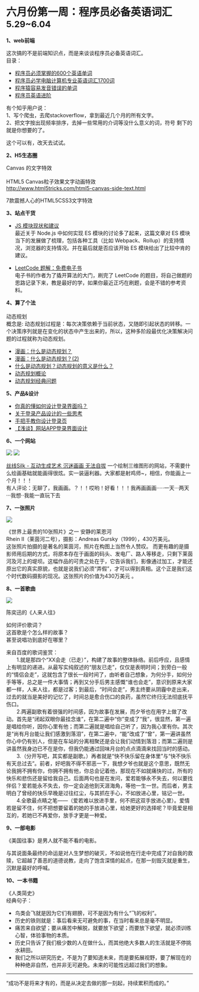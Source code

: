 

# 六月份第一周：程序员必备英语词汇  <small>5.29~6.04</small>

__1、web前端__    
    
这次搞的不是前端知识点，而是来谈谈程序员必备英语词汇。  
目录：   
- [程序员必须掌握的600个英语单词](http://www.cnblogs.com/hdic/p/5996282.html)
- [程序员必学电脑计算机专业英语词汇1700词](https://www.shanbay.com/wordbook/104791/)  
- [程序猿容易发音错误的单词](http://mp.weixin.qq.com/s/ASqgELXno6IjP6b3ipjUHA) 
- [程序员英语进阶](https://github.com/byoungd/english-level-up-tips-for-chinese-programmers-and-designers/blob/master/README.md)   


有个知乎用户说：  
  1、写个爬虫，去爬stackoverflow，拿到最近几个月的所有文字。  
  2、把文字按出现频率排序，去掉一些常用的介词等没什么意义的词，符号
  剩下的就是你想要的了。  

这个可以有，改天去试试。   

__2、H5生态圈__   

Canvas 的文字特效   
       
HTML5 Canvas粒子效果文字动画特效  
http://www.html5tricks.com/html5-canvas-side-text.html

7款震撼人心的HTML5CSS3文字特效
  
__3、站点干货__    
      
- [JS 模块现状和建议](https://medium.com/webpack/the-state-of-javascript-modules-4636d1774358)    
最近关于 Node.js 中如何实现 ES 模块的讨论多了起来，这篇文章对 ES 模块当下的发展做了梳理，包括各种工具（比如 Webpack、Rollup）的支持情况，浏览器的支持情况。并在最后就是否应该开始 ES 模块给出了比较中肯的建议。  

- [LeetCode 题解：免费电子书](https://www.gitbook.com/book/siddontang/leetcode-solution/details)  
电子书的作者为了撬开算法的大门，刷完了 LeetCode 的题目，将自己做题的思路记录下来，教是最好的学，如果你最近正巧在刷题，会是不错的参考资料。

__4、算了个法__     
      
动态规划  
概念是: 动态规划过程是：每次决策依赖于当前状态，又随即引起状态的转移。一个决策序列就是在变化的状态中产生出来的，所以，这种多阶段最优化决策解决问题的过程就称为动态规划。

- [漫画：什么是动态规划？](https://mp.weixin.qq.com/s/nuDVCcKdoKKVf03FE8nkTw)  
- [漫画：什么是动态规划？(2)](https://mp.weixin.qq.com/s/VdzEOF_ZhsMtS3KtUQwMfQ)  
- [什么是动态规划？动态规划的意义是什么？](https://www.zhihu.com/question/23995189)  
- [动态规划概论](https://segmentfault.com/a/1190000008521402)  
- [动态规划经典问题](http://www.jianshu.com/p/7ffba3910997)  
   
__5、产品&设计__        
 
- [你真的懂如何设计登录界面吗？](http://www.jianshu.com/p/64286b46fb1f)  
- [关于登录产品设计的一些思考](http://www.woshipm.com/pd/264211.html)  
- [手把手教你设计登录页](http://www.woshipm.com/pd/21943.html)  
- [【浅谈】网站APP登录界面设计](http://www.woshipm.com/ucd/154492.html)  

__6、一个网站__
  
![](https://github.com/bluezhan/weeky/raw/master/docs/img/61-1.png) 
![](https://github.com/bluezhan/weeky/raw/master/docs/img/61-2.png) 

[丝线Silk - 互动生成艺术 沉迷画画 无法自拔](http://weavesilk.com)
一个绘制三维图形的网站，不需要什么绘画基础就能画得很炫。实一装逼利器。大家都是射鸡师~，相信，你能画上一个月！！！  
有人评论：无聊了，我画画。？！！哎哟！好看！！！我再画画画·····一天···两天···我想··我能一直玩下去  

__7、一张照片__   

![](https://github.com/bluezhan/weeky/raw/master/docs/img/61-3.jpg) 

《世界上最贵的10张照片》之一 安静的莱恩河  
Rhein II（莱茵河二号），摄影：Andreas Gursky（1999），430万美元。  
这张照片拍摄的是著名的莱茵河，照片在构图上当然令人赞叹。 
而更有趣的是摄影师用后期的方式，将原本存在于画面的码头、发电厂、路人等移走，只剩下莱茵河及河上的堤坝。这幅作品的可贵之处在于，它告诉我们，影像通过加工，才能还原出它的真实原貌，也就是说我们必须“弄假”，才可以得到真相。这个正是我们这个时代数码摄影的现况。这张照片的价值为430万美元 。      

__8、一首歌曲__  

![](https://github.com/bluezhan/weeky/raw/master/docs/img/61-4.jpg) 

陈奕迅的《人来人往》   

如何评价歌词？  
这首歌是个怎么样的故事？  
甚至说唱功到底好在哪里？ 

来自百度的歌词鉴赏：    
　　1.就是那四个“XX会走（已走）”，构建了故事的整体脉络。前后呼应，且感情上有明显的递进。从最写实纯叙述的“朋友已走”，仅仅是表明时间；到旁白一般的“情侣会走”，这就包含了很长一段时间了，由听者自己想象，为何分手，如何分手等等，总之是一件大事情；再到又分手后男主感慨“谁也会走”，意识到原来大家都一样，人来人往，都是过客；到最后，“时间会走”，男主终要从阴霾中走出来，过去的就当是美好的记忆了，时间总是愈合伤口的良药，虽然它终归无法彻底抚平伤口。   
　　2.两遍副歌有着很强的时间感，因为故事在发展，而夕爷也在用字上做了改动。首先是“闭起双眼你最挂念谁”，在第二遍中“你”变成了“我”，很显然，第一遍是唱给你听，因你心里有他；而第二遍就是唱给自己听了，因为我心里有你。其次是“尚有月台能让我们感激到落泪”，在第二遍中，“能”改成了“曾”，第一遍讲虽然你心中仍有别人，但是在车站的分离相聚还是会让我们动情到落泪；而第二遍则是讲虽然我身边已不在是你，但我仍能通过回味月台的点点滴滴来找回当时的感动。    
　　3.（分开写吧，其实都是副歌。）再者就是“快不快乐留在身体里”与“快不快乐有天总过去”。前者，好吧我不得不邪恶一下，我想夕爷也就是这个意思，既然无论我拥不拥有你，你拥不拥有他，你总会记着他，那现在不如就痛快的过，所有的快乐和悲伤还是留给我自己。后面两句也是在发问，爱若能够永不失去，何以要找伴侣？爱若能永不失去，你一定会追他到天涯海角，等他一生一世。而后者，男主明白了曾经的快乐早晚是过往红尘，与其抓在手心，不如放进心里，铭记一世。  
　　4.全歌最点睛之笔——（爱若难以放进手里，何不把这双手放进心里）。爱情若是留不住，何不把想要留着的她的手放进心里，给她更好的选择呢？毕竟爱是相互的，若她已不再爱你，放手才更是一种爱。   

__9、一部电影__   

《美国往事》是男人就不能不看的电影。  

与其说面条最终的命运是对人生梦想的破灭，不如说他在行走中完成了对自我的救赎，它超越了善恶的道德说教，走向了饱含深情的起点，在那一刻毁灭就是重生，沉默是最好的呼喊。  

__10、一本书籍__ 

《人类简史》  
经典句子：
- 鸟类会飞就是因为它们有翅膀，可不是因为有什么“飞的权利”。  
- 历史的铁则就是：事后看来无可避免的事，在当时看来总是毫不明显。  
- 痛苦来自欲望；要从痛苦中解脱，就要放下欲望；而要放下欲望，就必须训练心智，体验事物的本质。  
- 历史只告诉了我们极少数的人在做什么，而其他绝大多数人的生活就是不停挑水耕田。 
- 我们之所以研究历史，不是为了要知道未来，而是要拓展视野，要了解现在的种种绝非自然，也并非无可避免。未来的可能性远超过我们的想象。

-------------------

“成功不是将来才有的，而是从决定去做的那一刻起，持续累积而成的。”



